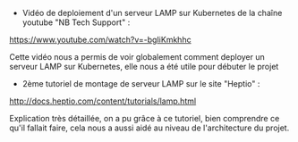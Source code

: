 - Vidéo de deploiement d'un serveur LAMP sur Kubernetes de la chaîne youtube "NB Tech Support" :

https://www.youtube.com/watch?v=-bgIiKmkhhc

Cette vidéo nous a permis de voir globalement comment deployer un serveur LAMP sur Kubernetes, elle nous a été utile pour débuter le projet

- 2ème tutoriel de montage de serveur LAMP sur le site "Heptio" :

http://docs.heptio.com/content/tutorials/lamp.html

Explication très détaillée, on a pu grâce à ce tutoriel, bien comprendre ce qu'il fallait faire, cela nous a aussi aidé au niveau de l'architecture du projet.
